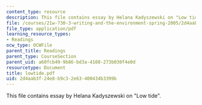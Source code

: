 ```yaml
---
content_type: resource
description: This file contains essay by Helana Kadyszewski on "Low tide".
file: /courses/21w-730-3-writing-and-the-environment-spring-2005/2d4aab3f24e8b9c32e63400434b3399b_lowtide.pdf
file_type: application/pdf
learning_resource_types:
- Readings
ocw_type: OCWFile
parent_title: Readings
parent_type: CourseSection
parent_uid: a60fcb49-9b86-bd3a-4108-273b030f4e0d
resourcetype: Document
title: lowtide.pdf
uid: 2d4aab3f-24e8-b9c3-2e63-400434b3399b
---
```

This file contains essay by Helana Kadyszewski on "Low tide".

